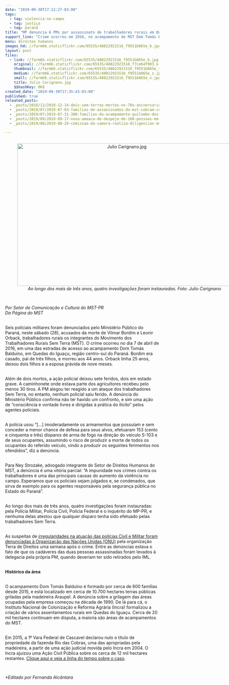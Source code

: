 ```yaml
---
date: "2019-09-30T17:12:27-03:00"
tags:
  - tag: violencia-no-campo
  - tag: justiça
  - tag: paraná
title: "MP denuncia 6 PMs por assassinato de trabalhadores rurais em Quedas do Iguaçu-PR "
support_line: "Crime ocorreu em 2016, no acampamento do MST Dom Tomás Balduíno, região central do Paraná "
menu: direitos humanos
images_hd: //farm66.staticflickr.com/65535/48822921516_f9551b865e_b.jpg
layout: post
files:
  - link: //farm66.staticflickr.com/65535/48822921516_f9551b865e_b.jpg
    original: //farm66.staticflickr.com/65535/48822921516_f7ce64f903_o.jpg
    thumbnail: //farm66.staticflickr.com/65535/48822921516_f9551b865e_t.jpg
    medium: //farm66.staticflickr.com/65535/48822921516_f9551b865e_z.jpg
    small: //farm66.staticflickr.com/65535/48822921516_f9551b865e_n.jpg
    title: Julio Carignano.jpg
    $$hashKey: 0K8
created_date: "2019-09-30T17:35:43-03:00"
published: true
releated_posts:
  - _posts/2018/12/2018-12-14-dois-sem-terras-mortos-no-70o-aniversario-da-declaracao-universal-dos-direitos-humanos.md
  - _posts/2019/07/2019-07-03-familias-de-assassinados-do-mst-cobram-celeridade-do-ministerio-publico.md
  - _posts/2019/07/2019-07-31-300-familias-do-acampamento-quilombo-dos-palmares-sofrem-despejo-em-londrina-pr.md
  - _posts/2019/09/2019-09-17-nova-ameaca-de-despejo-de-160-pessoas-em-laranjal-regiao-centro-do-parana.md
  - _posts/2019/08/2019-08-29-comissao-da-camara-realiza-diligencias-em-areas-de-conflitos-de-terras-na-paraiba.md

---
```

<div style="text-align:center">
<figure class="image" style="display:inline-block"><img alt="Julio Carignano.jpg" height="466" src="//farm66.staticflickr.com/65535/48822921516_f9551b865e_b.jpg" width="700" />
<figcaption><em>Ao longo dos mais de tr&ecirc;s anos, quatro investiga&ccedil;&otilde;es foram instauradas. Foto:&nbsp;Julio Carignano</em></figcaption>
</figure>
</div>

<p><br />
<em>Por Setor de Comunica&ccedil;&atilde;o e Cultura do MST-PR&nbsp;<br />
Da P&aacute;gina do MST</em></p>

<p><br />
Seis policiais militares foram denunciados pelo Minist&eacute;rio P&uacute;blico do Paran&aacute;, neste s&aacute;bado (28), acusados da morte de Vilmar Bordim e Leonir Orback, trabalhadores rurais os integrantes do Movimento dos Trabalhadores Rurais Sem Terra (MST). O crime ocorreu no dia 7 de abril de 2016, em uma das estradas de acesso ao acampamento Dom Tom&aacute;s Baldu&iacute;no, em Quedas do Igua&ccedil;u, regi&atilde;o centro-sul do Paran&aacute;. Bordim era casado, pai de tr&ecirc;s filhos, e morreu aos 44 anos. Orback tinha 25 anos, deixou dois filhos e a esposa gr&aacute;vida de nove meses.<br />
&nbsp;</p>

<p>Al&eacute;m de dois mortos, a a&ccedil;&atilde;o policial deixou sete feridos, dois em estado grave. A caminhonete onde estava parte dos agricultores recebeu pelo menos 30 tiros. A PM alegou ter reagido a um ataque dos trabalhadores Sem Terra, no entanto, nenhum policial saiu ferido. A den&uacute;ncia do Minist&eacute;rio P&uacute;blico confirma n&atilde;o ter havido um confronto, e sim uma a&ccedil;&atilde;o de &ldquo;consci&ecirc;ncia e vontade livres e dirigidas &agrave; pr&aacute;tica do il&iacute;cito&rdquo; pelos agentes policiais.&nbsp;&nbsp;<br />
&nbsp;</p>

<p>A pol&iacute;cia usou &ldquo;[...] imoderadamente os armamentos que possu&iacute;am e sem conceder a menor chance de defesa para seus alvos, efetuaram 153 (cento e cinquenta e tr&ecirc;s) disparos de arma de fogo na dire&ccedil;&atilde;o do ve&iacute;culo S-103 e de seus ocupantes, assumindo o risco de produzir a morte de todos os ocupantes do referido ve&iacute;culo, vindo a produzir os seguintes ferimentos nos ofendidos&rdquo;, diz a den&uacute;ncia.&nbsp;<br />
&nbsp;</p>

<p>Para Ney Strozake, advogado integrante do Setor de Direitos Humanos do MST, a den&uacute;ncia &eacute; uma vit&oacute;ria parcial: &ldquo;A impunidade nos crimes contra os trabalhadores &eacute; uma das principais causas do aumento da viol&ecirc;ncia no campo. Esperamos que os policiais sejam julgados e, se condenados, que sirva de exemplo para os agentes respons&aacute;veis pela seguran&ccedil;a p&uacute;blica no Estado do Paran&aacute;&rdquo;.<br />
&nbsp;</p>

<p>Ao longo dos mais de tr&ecirc;s anos, quatro investiga&ccedil;&otilde;es foram instauradas: pela Pol&iacute;cia Militar, Pol&iacute;cia Civil, Pol&iacute;cia Federal e o inqu&eacute;rito do MP-PR, e nenhuma delas atestou que qualquer disparo tenha sido efetuado pelas trabalhadores Sem Terra.&nbsp;<br />
&nbsp;</p>

<p>As suspeitas de <a href="https://www.brasildefato.com.br/2016/04/20/onu-recebe-denuncia-de-irregularidade-na-investigacao-de-assassinatos-no-parana/" target="_blank">irregularidades na atua&ccedil;&atilde;o das pol&iacute;cias Civil e Militar foram denunciadas &agrave; Organiza&ccedil;&atilde;o das Na&ccedil;&otilde;es Unidas (ONU)</a> pela organiza&ccedil;&atilde;o Terra de Direitos uma semana ap&oacute;s o crime. Entre as den&uacute;ncias estava o fato de que os cad&aacute;veres das duas pessoas assassinadas foram levados &agrave; delegacia pela pr&oacute;pria PM, quando deveriam ter sido retirados pelo IML.<br />
&nbsp;</p>

<p><strong>Hist&oacute;rico da &aacute;rea</strong><br />
&nbsp;</p>

<p>O acampamento Dom Tom&aacute;s Baldu&iacute;no &eacute; formado por cerca de 600 fam&iacute;lias desde 2015, e est&aacute; localizado em cerca de 10.700 hectares terras p&uacute;blicas griladas pela madeireira Araupel. A den&uacute;ncia sobre a grilagem das &aacute;reas ocupadas pela empresa come&ccedil;ou na d&eacute;cada de 1990. De l&aacute; para c&aacute;, o Instituto Nacional de Coloniza&ccedil;&atilde;o e Reforma Agr&aacute;ria (Incra) formalizou a cria&ccedil;&atilde;o de v&aacute;rios assentamentos rurais em Quedas do Igua&ccedil;u. Cerca de 20 mil hectares continuam em disputa, a maioria s&atilde;o &aacute;reas de acampamentos do MST.&nbsp;<br />
&nbsp;</p>

<p>Em 2015, a 1&ordf; Vara Federal de Cascavel declarou nulo o t&iacute;tulo de propriedade da fazenda Rio das Cobras, uma das apropriadas pela madeireira, a partir de uma a&ccedil;&atilde;o judicial movida pelo Incra em 2004. O Incra ajuizou uma A&ccedil;&atilde;o Civil P&uacute;blica sobre os cerca de 12 mil hectares restantes. <a href="https://www.brasildefato.com.br/2016/11/10/entenda-o-conflito-entre-o-mst-e-a-madeireira-araupel-no-parana/">Clique aqui e veja a linha do tempo sobre o caso</a>.&nbsp;&nbsp;</p>

<p>&nbsp;</p>

<p><em>*Editado por Fernanda Alc&acirc;ntara</em></p>
